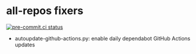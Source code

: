 # all-repos fixers
[![pre-commit.ci status](https://results.pre-commit.ci/badge/github/keller00/all-repos-fixers/main.svg)](https://results.pre-commit.ci/latest/github/keller00/all-repos-fixers/main)

* autoupdate-github-actions.py: enable daily dependabot GitHub Actions updates
